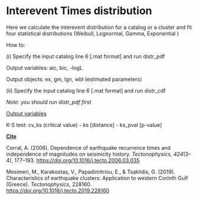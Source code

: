 # Interevent Times distribution

Here we calculate the interevent distribution for a catalog or a cluster and fit four statistical distributions (Weibull, Lognormal, Gamma, Exponential )

How to: 

(i) Specify the input catalog line 6 [.mat format] and run distr_pdf 

Output variables: aic, bic, -logL

Output objects: ex, gm, lgn, wbl (estimated parameters)

(ii) Specify the input catalog line 6 [.mat format] and run distr_cdf 

*Note: you should run distr_pdf first*

<u>Output variables</u>

K-S test: cv_ks (critical value) - ks [distance] - ks_pval [p-value]

<u>**Cite**</u>

Corral, A. (2006). Dependence of earthquake recurrence times and independence of magnitudes on seismicity history. *Tectonophysics*, *424*(3–4), 177–193. https://doi.org/10.1016/j.tecto.2006.03.035

Mesimeri, M., Karakostas, V., Papadimitriou, E., & Tsaklidis, G. (2019). Characteristics of earthquake clusters: Application to western Corinth Gulf (Greece). *Tectonophysics*, 228160. https://doi.org/10.1016/j.tecto.2019.228160